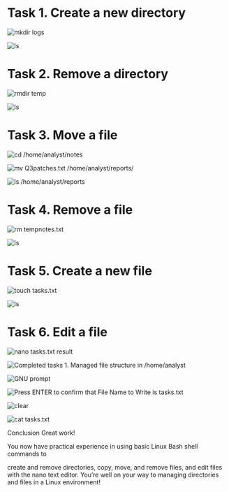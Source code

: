 # Task 1. Create a new directory

![mkdir logs](https://github.com/user-attachments/assets/d8b11d27-a68d-43a8-8783-88f773cd72f0)

![ls](https://github.com/user-attachments/assets/aa2adaa1-fa39-4742-95d4-3918dbede16d)

# Task 2. Remove a directory

![rmdir temp](https://github.com/user-attachments/assets/e28dfe57-ba10-440e-ad7d-debc2513697c)

![ls ](https://github.com/user-attachments/assets/d15c4f98-b611-4fa2-9272-6431be3f26c5)

# Task 3. Move a file

![cd /home/analyst/notes](https://github.com/user-attachments/assets/dccbda99-455e-4fa7-9091-daf5932ad9d0)

![mv Q3patches.txt /home/analyst/reports/](https://github.com/user-attachments/assets/a7c9b5da-65bc-40d5-982d-dcd950d136d1)

![ls /home/analyst/reports](https://github.com/user-attachments/assets/6336c93c-baaf-4756-851b-d06a3c42ffd3)

# Task 4. Remove a file

![rm tempnotes.txt](https://github.com/user-attachments/assets/b4ded012-8f19-4989-a780-e653bb98a8ac)

![ls](https://github.com/user-attachments/assets/53dd6fe8-762c-4bf8-8f28-0ce4da44e301)

# Task 5. Create a new file

![touch tasks.txt](https://github.com/user-attachments/assets/306a0631-e832-4031-a4be-fb3f450126cf)

![ls](https://github.com/user-attachments/assets/2b223f47-c0c1-4bec-8c08-6bcad29a1f9a)

# Task 6. Edit a file

![nano tasks.txt result](https://github.com/user-attachments/assets/0fad537b-214f-437b-98ba-b75040e32926)

![  Completed tasks  1. Managed file structure in /home/analyst](https://github.com/user-attachments/assets/976b39f3-b7a7-4322-b752-2175b50464f6)

![GNU prompt](https://github.com/user-attachments/assets/28685557-0ff3-48e7-9bb1-aa7f10b0d31b)

![Press ENTER to confirm that File Name to Write is tasks.txt](https://github.com/user-attachments/assets/37e310fe-13e3-4583-ae54-818050daff88)

![clear](https://github.com/user-attachments/assets/8e4a3704-f489-4f8c-9c2c-a4105f1e172c)

![cat tasks.txt](https://github.com/user-attachments/assets/18ad82ae-61d3-45cc-9cc2-9006bb183fe8)

Conclusion
Great work!

You now have practical experience in using basic Linux Bash shell commands to

create and remove directories,
copy, move, and remove files, and
edit files with the nano text editor.
You’re well on your way to managing directories and files in a Linux environment!


